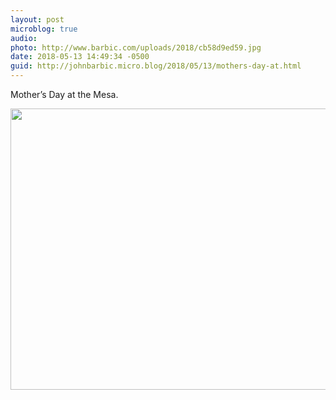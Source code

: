 ```yaml
---
layout: post
microblog: true
audio: 
photo: http://www.barbic.com/uploads/2018/cb58d9ed59.jpg
date: 2018-05-13 14:49:34 -0500
guid: http://johnbarbic.micro.blog/2018/05/13/mothers-day-at.html
---
```

Mother’s Day at the Mesa.

<img src="http://www.barbic.com/uploads/2018/cb58d9ed59.jpg" width="600" height="450" />
